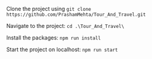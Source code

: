 Clone the project using `git clone https://github.com/PrashamMehta/Tour_And_Travel.git`

Navigate to the project:
`cd .\Tour_And_Travel\`

Install the packages:
`npm run install`

Start the project on localhost:
`npm run start`
